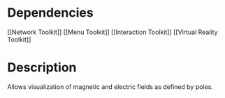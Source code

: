 # Dependencies
[[Network Toolkit]]
[[Menu Toolkit]]
[[Interaction Toolkit]]
[[Virtual Reality Toolkit]]

# Description
Allows visualization of magnetic and electric fields as defined by poles.